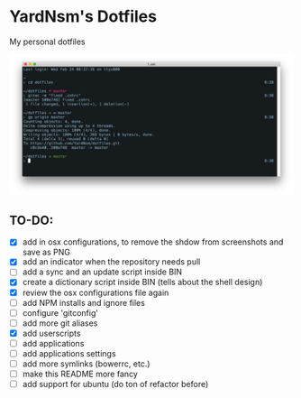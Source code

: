 # YardNsm's Dotfiles
My personal dotfiles

![The final product](https://raw.githubusercontent.com/YardNsm/dotfiles/master/_misc/media/terminal.png)

## TO-DO:
- [x] add in osx configurations, to remove the shdow from screenshots and save as PNG
- [x] add an indicator when the repository needs pull
- [ ] add a sync and an update script inside BIN
- [x] create a dictionary script inside BIN (tells about the shell design)
- [x] review the osx configurations file again
- [ ] add NPM installs and ignore files
- [ ] configure 'gitconfig'
- [ ] add more git aliases
- [x] add userscripts
- [ ] add applications
- [ ] add applications settings
- [ ] add more symlinks (bowerrc, etc.)
- [ ] make this README more fancy
- [ ] add support for ubuntu (do ton of refactor before)
